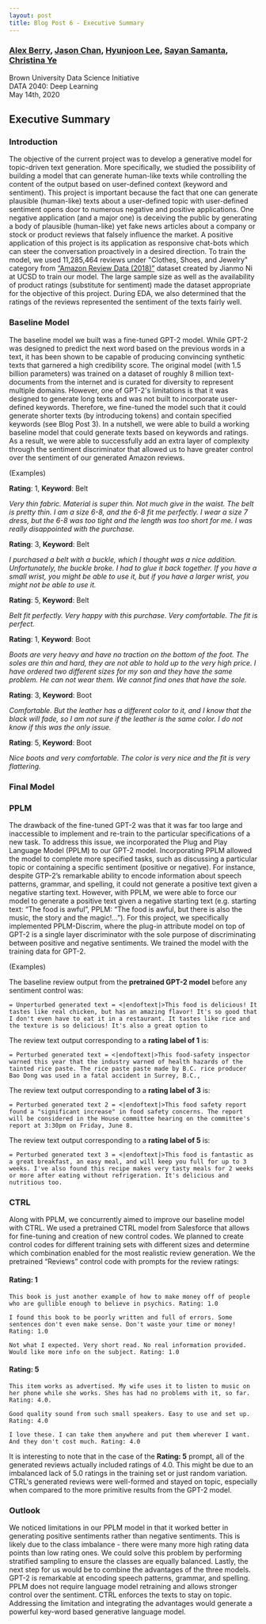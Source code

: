 ```yaml
---
layout: post
title: Blog Post 6 - Executive Summary
---
```


### [Alex Berry](https://www.linkedin.com/in/alexander-berry-569155122/), [Jason Chan](https://www.linkedin.com/in/jason-chun-sing-chan-803654174/), [Hyunjoon Lee](https://www.linkedin.com/in/hyunjoon-lee-a39883119/), [Sayan Samanta](https://www.linkedin.com/in/sayan-samanta-90592a23/), [Christina Ye](https://www.linkedin.com/in/yechristina/)
Brown University Data Science Initiative  
DATA 2040: Deep Learning  
May 14th, 2020

## Executive Summary

### Introduction
The objective of the current project was to develop a generative model for topic-driven text generation. More specifically, we studied the possibility of building a model that can generate human-like texts while controlling the content of the output based on user-defined context (keyword and sentiment). This project is important because the fact that one can generate plausible (human-like) texts about a user-defined topic with user-defined sentiment opens door to numerous negative and positive applications. One negative application (and a major one) is deceiving the public by generating a body of plausible (human-like) yet fake news articles about a company or stock or product reviews that falsely influence the market. A positive application of this project is its application as responsive chat-bots which can steer the conversation proactively in a desired direction. To train the model, we used 11,285,464 reviews under "Clothes, Shoes, and Jewelry" category from [“Amazon Review Data (2018)”](https://nijianmo.github.io/amazon/index.html) dataset created by Jianmo Ni at UCSD to train our model. The large sample size as well as the availability of product ratings (substitute for sentiment) made the dataset appropriate for the objective of this project. During EDA, we also determined that the ratings of the reviews represented the sentiment of the texts fairly well.

### Baseline Model
The baseline model we built was a fine-tuned GPT-2 model. While GPT-2 was designed to predict the next word based on the previous words in a text, it has been shown to be capable of producing convincing synthetic texts that garnered a high credibility score. The original model (with 1.5 billion parameters) was trained on a dataset of roughly 8 million text-documents from the internet and is curated for diversity to represent multiple domains. However, one of GPT-2's limitations is that it was designed to generate long texts and was not built to incorporate user-defined keywords. Therefore, we fine-tuned the model such that it could generate shorter texts (by introducing tokens) and contain specified keywords (see Blog Post 3). In a nutshell, we were able to build a working baseline model that could generate texts based on keywords and ratings. As a result, we were able to successfully add an extra layer of complexity through the sentiment discriminator that allowed us to have greater control over the sentiment of our generated Amazon reviews.

(Examples)

**Rating**: 1, **Keyword**: Belt

*Very thin fabric. Material is super thin. Not much give in the waist. The belt is pretty thin. I am a size 6-8, and the 6-8 fit me perfectly. I wear a size 7 dress, but the 6-8 was too tight and the length was too short for me. I was really disappointed with the purchase.*

**Rating**: 3, **Keyword**: Belt

*I purchased a belt with a buckle, which I thought was a nice addition. Unfortunately, the buckle broke. I had to glue it back together. If you have a small wrist, you might be able to use it, but if you have a larger wrist, you might not be able to use it.*

**Rating**: 5, **Keyword**: Belt

*Belt fit perfectly. Very happy with this purchase. Very comfortable. The fit is perfect.*

**Rating**: 1, **Keyword**: Boot

*Boots are very heavy and have no traction on the bottom of the foot. The soles are thin and hard, they are not able to hold up to the very high price. I have ordered two different sizes for my son and they have the same problem. He can not wear them. We cannot find ones that have the sole.*

**Rating**: 3, **Keyword**: Boot

*Comfortable. But the leather has a different color to it, and I know that the black will fade, so I am not sure if the leather is the same color. I do not know if this was the only issue.*

**Rating**: 5, **Keyword**: Boot

*Nice boots and very comfortable. The color is very nice and the fit is very flattering.*

### Final Model

### PPLM
The drawback of the fine-tuned GPT-2 was that it was far too large and inaccessible to implement and re-train to the particular specifications of a new task. To address this issue, we incorporated the Plug and Play Language Model (PPLM) to our GPT-2 model. Incorporating PPLM allowed the model to complete more specified tasks, such as discussing a particular topic or containing a specific sentiment (positive or negative). For instance, despite GTP-2’s remarkable ability to encode information about speech patterns, grammar, and spelling, it could not generate a positive text given a negative starting text. However, with PPLM, we were able to force our model to generate a positive text given a negative starting text (e.g. starting text: “The food is awful”, PPLM: “The food is awful, but there is also the music, the story and the magic!…”). For this project, we specifically implemented PPLM-Discrim, where the plug-in attribute model on top of GPT-2 is a single layer discriminator with the sole purpose of discriminating between positive and negative sentiments. We trained the model with the training data for GPT-2.

(Examples)

The baseline review output from the **pretrained GPT-2 model** before any sentiment control was:

`= Unperturbed generated text =
<|endoftext|>This food is delicious! It tastes like real chicken, but has an amazing flavor! It's so good that I don't even have to eat it in a restaurant. It tastes like rice and the texture is so delicious! It's also a great option to`

The review text output corresponding to a **rating label of 1** is: 

`= Perturbed generated text =
<|endoftext|>This food-safety inspector warned this year that the industry warned of health hazards of the tainted rice paste. The rice paste paste made by B.C. rice producer Bao Dong was used in a fatal accident in Surrey, B.C.,`

The review text output corresponding to a **rating label of 3** is: 

`= Perturbed generated text 2 =
<|endoftext|>This food safety report found a "significant increase" in food safety concerns. The report will be considered in the House committee hearing on the committee's report at 3:30pm on Friday, June 8.`

The review text output corresponding to a **rating label of 5** is: 

`= Perturbed generated text 3 =
<|endoftext|>This food is fantastic as a great breakfast, an easy meal, and will keep you full for up to 3 weeks. I've also found this recipe makes very tasty meals for 2 weeks or more after eating without refrigeration. It's delicious and nutritious too.`

### CTRL
Along with PPLM, we concurrently aimed to improve our baseline model with CTRL. We used a pretrained CTRL model from Salesforce that allows for fine-tuning and creation of new control codes. We planned to create control codes for different training sets with different sizes and determine which combination enabled for the most realistic review generation. We the pretrained “Reviews” control code with prompts for the review ratings:

#### Rating: 1

`This book is just another example of how to make money off of people who are gullible enough to believe in psychics. Rating: 1.0`

`I found this book to be poorly written and full of errors. Some sentences don't even make sense. Don't waste your time or money! Rating: 1.0`

`Not what I expected. Very short read. No real information provided. Would like more info on the subject. Rating: 1.0`

#### Rating: 5

`This item works as advertised. My wife uses it to listen to music on her phone while she works. Shes has had no problems with it, so far. Rating: 4.0.`

`Good quality sound from such small speakers. Easy to use and set up. Rating: 4.0`

`I love these. I can take them anywhere and put them wherever I want. And they don't cost much. Rating: 4.0`

It is interesting to note that in the case of the **Rating: 5** prompt, all of the generated reviews actually included ratings of 4.0. This might be due to an imbalanced lack of 5.0 ratings in the training set or just random variation. CTRL's generated reviews were well-formed and stayed on topic, especially when compared to the more primitive results from the GPT-2 model.

### Outlook

We noticed limitations in our PPLM model in that it worked better in generating positive sentiments rather than negative sentiments. This is likely due to the class imbalance - there were many more high rating data points than low rating ones. We could solve this problem by performing stratified sampling to ensure the classes are equally balanced. Lastly, the next step for us would be to combine the advantages of the three models. GPT-2 is remarkable at encoding speech patterns, grammar, and spelling. PPLM does not require language model retraining and allows stronger control over the sentiment. CTRL enforces the texts to stay on topic. Addressing the limitation and integrating the advantages would generate a powerful key-word based generative language model. 



